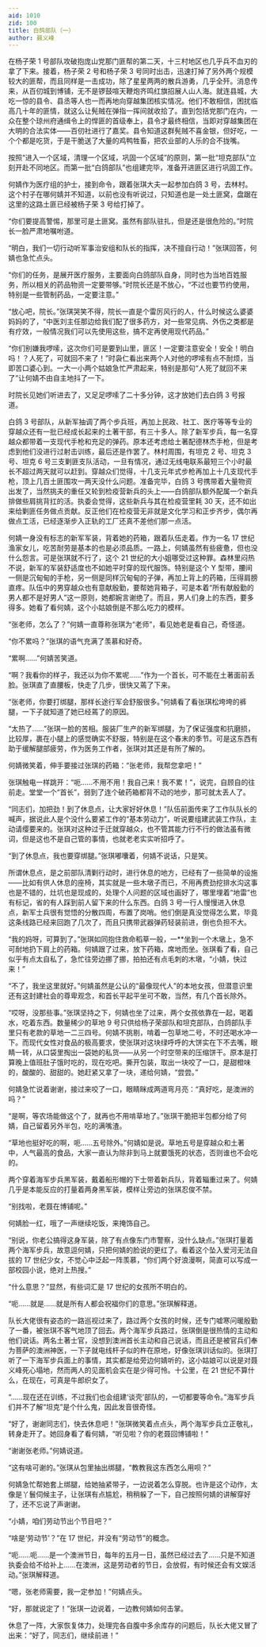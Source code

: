 ```yaml
---
aid: 1010
zid: 100
title: 白鸽部队（一）
author: 聂义峰
---
```


在杨子荣 1 号部队攻破抱庞山党那门匪帮的第二天，十三村地区也几乎兵不血刃的拿了下来。接着，杨子荣 2 号和杨子荣 3 号同时出击，迅速打掉了另外两个规模较大的匪帮，而且同样是一击成功，除了星星两两的散兵游勇，几乎全歼。消息传来，从百仞城到博铺，无不是锣鼓喧天鞭炮齐鸣红旗招展人山人海。就连县城，大吃一惊的县令、县丞等人也一而再地向穿越集团核实情况。他们不敢相信，困扰临高几十年的匪情，就这么让髡贼在弹指一挥间就收拾了。直到包括党那门在内，一众在整个琼州府通缉令上的悍匪的首级奉上，县令才最终相信，当即对穿越集团在大明的合法实体——百仞社进行了嘉奖。县令知道这群髡贼不喜金银，但好吃，一个个都是吃货，于是干脆送了大量的鸡鸭牲畜，把农业部的人乐的合不拢嘴。

按照“进入一个区域，清理一个区域，巩固一个区域”的原则，第一批“坦克部队”立刻开赴不同地区。而第一批“白鸽部队”也组建完毕，准备开进匪区进行巩固工作。

何婧作为医疗组的护士，接到命令，跟着张琪大夫一起参加白鸽 3 号，去林村。这个村子在哪何婧并不知道，以前也没有听说过，只知道也是一处土匪窝，盘踞在这里的这路土匪已经被杨子荣 3 号给打掉了。

“你们要提高警惕，那里可是土匪窝。虽然有部队驻扎，但是还是很危险的。”时院长一脸严肃地嘱咐道。

“明白，我们一切行动听军事治安组和队长的指挥，决不擅自行动！”张琪回答，何婧也急忙点头。

“你们的任务，是展开医疗服务，主要面向白鸽部队自身，同时也为当地百姓服务，所以相关的药品物资一定要带够。”时院长还是不放心，“不过也要节约使用，特别是一些管制药品，一定要注意。”

“放心吧，院长。”张琪哭笑不得，院长一直是个雷厉风行的人，什么时候这么婆婆妈妈的了，“中医刘主任那边给我们配了很多药方，对一些常见病、外伤之类都是有疗效，一般情况我们可以先使用这些，搞不定再使用现代药品。”

“你们别嫌我啰嗦，这次你们可是要到山里，匪区！一定要注意安全！安全！明白吗！？人死了，可就回不来了！”时袅仁看出来两个人对他的啰嗦有点不耐烦，当即苦口婆心到。一大一小两个姑娘急忙严肃起来，特别是那句“人死了就回不来了”让何婧不由自主地抖了一下。

时院长见她们听进去了，又足足啰嗦了二十多分钟，这才放她们去白鸽 3 号报道。

白鸽 3 号部队，从新军抽调了两个步兵班，再加上民政、社工、医疗等等专业的穿越众还有一批已经成长起来的土著干部，有三十多人。除了新军步兵，每一名穿越众都带着一支现代手枪和充足的弹药。原本还考虑给土著配德林杰手枪，但是考虑到他们没进行过射击训练，最后还是作罢了。林村周围，有坦克 2 号、坦克 3 号、坦克 6 号三支剿匪支队活动，一旦有情况，通过无线电联系最短三个小时最长不超过两天就可以赶到。穿越众们觉得，十几支元年式步枪再加上十几支现代手枪，顶上几百土匪围攻一两天没什么问题。准备完毕，白鸽 3 号携带着大量物资出发了，当然挑夫的重任又轮到检疫营新兵的头上——白鸽部队额外配属一个新兵排做些肩挑背扛的活。执委会觉得，这些新兵与其在检疫营里耗 30 天，还不如出来给剿匪任务做点贡献。反正他们在检疫营无非就是文化学习和正步齐步，偶尔再做点工活，已经逐渐步入正轨的工厂还真不差他们那一点活。

何婧一身没有标志的新军军装，背着她的药箱，跟着队伍走着。作为一名 17 世纪渔家女儿，吃苦耐劳是基本的也是必须品质。一路上，何婧虽然有些疲惫，但也没什么怨言。可是张琪就不行了，这个 21 世纪的大小姐哪受过这种罪。森林里闷热不说，新军的军装舒适度也不如她平时穿的现代服饰。特别是这个 Y 型带，腰间一侧是沉甸甸的手枪，另一侧是同样沉甸甸的子弹，再加上背上的药箱，压得肩膀直疼。队伍中的男穿越众也有意献殷勤，要帮她背箱子，可是本着“所有献殷勤的男人都不是好男人”这一原则，她都婉言谢绝了。而且，男人们身上的东西，要多得多。她看了看何婧，这个小姑娘倒是不那么吃力的模样。

“张老师，怎么了？”何婧一直尊称张琪为“老师”，看见她老是看自己，奇怪道。

“你不累吗？”张琪的语气充满了羡慕和好奇。

“累啊……”何婧苦笑道。

“啊？我看你的样子，我还以为你不累呢……”作为一个首长，可不能在土著面前丢脸。张琪直了直腰板，快走了几步，很快又蔫了下来。

“张老师，你要打绑腿，那样长途行军会舒服很多。”何婧看了看张琪松垮垮的裤腿，一下子就知道了她已经蔫了的原因。

“太热了……”张琪一脸的苦相。服装厂生产的新军绑腿，为了保证强度和抗磨损，比较厚，裹在小腿上的感觉确实不舒服，特别是在这个春末的季节。可是这东西有助于缓解腿部疲劳，作为医务工作者，张琪对其还是有所了解的。

何婧微笑着，伸手要接过张琪的药箱：“张老师，我帮您拿吧！”

张琪触电一样跳开：“呃……不用不用！我自己来！我不累！”，说完，自顾自的往前走。堂堂一个“首长”，弱到了连个破药箱都背不动的地步，那可就太丢人了。

“同志们，加把劲！到了休息点，让大家好好休息！”队伍前面传来了工作队队长的喊声，据说此人是个没什么要紧工作的“基本劳动力”，听说要组建武装工作队，主动请缨要来的。张琪对这种过于迁就穿越众，也不管其能力行不行的做法虽有微词，但是这也不是自己管的事情，也就老老实实听招呼了。

“到了休息点，我也要穿绑腿。”张琪嘟囔着，何婧不说话，只是笑。

所谓休息点，是之前部队清剿行动时，进行休息的地方，已经有了一些简单的设施——比如有供人休息的座椅，其实就是一些木墩子而已，不用再费劲挖排水沟这事也是不错的，灶坑也是现成的，处理个人问题的区域也画好了，哪里埋着“地雷”也有标记，省的有人踩到前人留下来的什么东西。白鸽 3 号一行人慢慢进入休息点，新军士兵很有觉悟的分散四周，布置了岗哨。他们倒是真没觉得怎么累，毕竟这条线路已经来回跑了几次了，而且只携带武器弹药轻装前进，倒也负担不大。

“我的妈呀，可算到了。”张琪如同抱住救命稻草一般，一\*\*坐到一个木墩上，急不可耐地扔下肩上的药箱。何婧跟了过来，放下药箱，席地而坐。张琪看了看，自己似乎有点太自私了，急忙往旁边挪了挪，拍拍还有点毛刺的木墩，“小婧，快过来！”

“不了，我坐这里就好。”何婧虽然是公认的“最像现代人”的本地女孩，但潜意识里还有这封建社会的尊卑观念，和首长平起平坐可不敢，当然，有几个首长除外。

“哎呀，没那些事。”张琪坚持之下，何婧也坐了过来，两个女孩依靠在一起，喝着水，吃着东西。数量稀少的草地 9 号只供给杨子荣部队和坦克部队，白鸽部队手里只有老款的草地一二三四号。何婧不挑剔，啃着一包草地二号，不时还喝水冲一下。而现代女性对食品的极高要求，使张琪对这块绿呼呼的大饼实在下不去嘴，眼睛一转，从口袋里掏出一袋她的私货——从另一个时空带来的压缩饼干。原本是打算晚上值班肚子饿时吃的，现在吃吧。撕开包装，取出一块咬了一口，是甜橙味的，酸酸的、甜甜的。她赶紧又拿了一块，递给何婧，“尝尝。”

何婧急忙说着谢谢，接过来咬了一口，眼睛眯成两道弯月亮：“真好吃，是澳洲的吗？”

“是啊，等农场能做这个了，就再也不用啃草地了。”张琪干脆把半包都分给了何婧，自己留着另外半包，吃的满嘴渣。

“草地也挺好吃的啊，呃……五号除外。”何婧如是说。草地五号是穿越众和土著中，人气最高的食品，大家一直认为除非到马上就要饿死的状态，否则谁也不会吃的。

两个穿着海军步兵黑军装，戴着船形帽的下士带着新兵队，背着辎重过来了。何婧几乎是本能反应的打量着两身黑军装，模样让旁边的张琪忍俊不禁。

“别找啦，老聂在博铺呢。”

何婧脸一红，哦了一声继续吃饭，来掩饰自己。

“别说，你老公搞得这身军装，除了有点像东门市警察，没什么缺点。”张琪打量着两个海军步兵，故意逗何婧，只把何婧的脸说的更红了。看着这个坠入爱河无法自拔的 17 世纪少女，不觉心中泛起一阵羡慕，“你们两个好浪漫啊，简直可以写成一部校园小说，绝对上热搜。”

“什么意思？”显然，有些词汇是 17 世纪的女孩所不明白的。

“呃……就是……就是所有人都会祝福你们的意思。”张琪解释道。

队长大佬很有姿态的一路巡视过来了，路过两个女孩的时候，还专门嘘寒问暖殷勤了一番，被张琪不客气地顶了回去。两个海军步兵路过，张琪倒是很热情的主动和他们说话。两名土著士官，没想到澳洲首长主动和自己说话，而且还是被官兵们奉为菩萨的澳洲神医，一下子就电线杆子似的杵在原地，好像张琪训话似的。张琪打听了一下海军步兵面上的事情，其实都是给旁边何婧听的，这小姑娘可以说是对聂义峰死心塌地，然而两人的见面机会实在是少得可怜。十公里，在 21 世纪不算什么，在现在，可真是牛郎织女了。

“……现在还在训练，不过我们也会组建‘谈壳’部队的，一切都要等命令。”海军步兵们并不了解“坦克”是个什么鬼，因此发音很奇怪。

“好了，谢谢同志们，快去休息吧！”张琪微笑着点点头，两个海军步兵立正敬礼，转身走开了。她回身看了看何婧，“听见啦？你的老聂回博铺啦！”

“谢谢张老师。”何婧说道。

“这有啥可谢的。”张琪从包里抽出绑腿，“教教我这东西怎么用呗？”

何婧急忙帮她套上绑腿，给她抽紧带子，一边说着怎么穿脱。也许是这个动作，太像是丫鬟伺候主子，让张琪有点尴尬，稍稍躲了一下，自己按照何婧的讲解穿好了，还不忘说了声谢谢。

“小婧，咱们劳动节出个节目吧？”

“啥是‘劳动节’？”在 17 世纪，并没有“劳动节”的概念。

“呃……呃……是一个澳洲节日，每年的五月一日，虽然已经过去了……只是不知道执委会给不给补上……在澳洲，这是劳动者的节日，会放假，有时候还会有文娱活动。”张琪解释道。

“嗯，张老师需要，我一定参加！”何婧点头。

“好，那就说定了！”张琪一边说着，一边教何婧如何击掌。

休息了一阵，大家恢复体力，处理完各自腹中多余库存的问题后，队长大佬又冒了出来：“好了，同志们，继续前进！”
